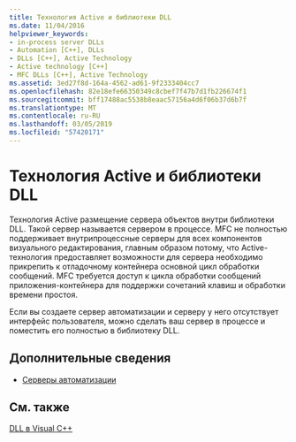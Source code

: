 ```yaml
---
title: Технология Active и библиотеки DLL
ms.date: 11/04/2016
helpviewer_keywords:
- in-process server DLLs
- Automation [C++], DLLs
- DLLs [C++], Active Technology
- Active technology [C++]
- MFC DLLs [C++], Active Technology
ms.assetid: 3ed27f8d-164a-4562-ad61-9f2333404cc7
ms.openlocfilehash: 82e18efe66350349c8cbef7f47b7d1fb226674f1
ms.sourcegitcommit: bff17488ac5538b8eaac57156a4d6f06b37d6b7f
ms.translationtype: MT
ms.contentlocale: ru-RU
ms.lasthandoff: 03/05/2019
ms.locfileid: "57420171"
---
```

# <a name="active-technology-and-dlls"></a>Технология Active и библиотеки DLL

Технология Active размещение сервера объектов внутри библиотеки DLL. Такой сервер называется сервером в процессе. MFC не полностью поддерживает внутрипроцессные серверы для всех компонентов визуального редактирования, главным образом потому, что Active-технология предоставляет возможности для сервера необходимо прикрепить к отладочному контейнера основной цикл обработки сообщений. MFC требуется доступ к цикла обработки сообщений приложения-контейнера для поддержки сочетаний клавиш и обработки времени простоя.

Если вы создаете сервер автоматизации и серверу у него отсутствует интерфейс пользователя, можно сделать ваш сервер в процессе и поместить его полностью в библиотеку DLL.

## <a name="what-do-you-want-to-know-more-about"></a>Дополнительные сведения

- [Серверы автоматизации](../mfc/automation-servers.md)

## <a name="see-also"></a>См. также

[DLL в Visual C++](../build/dlls-in-visual-cpp.md)

